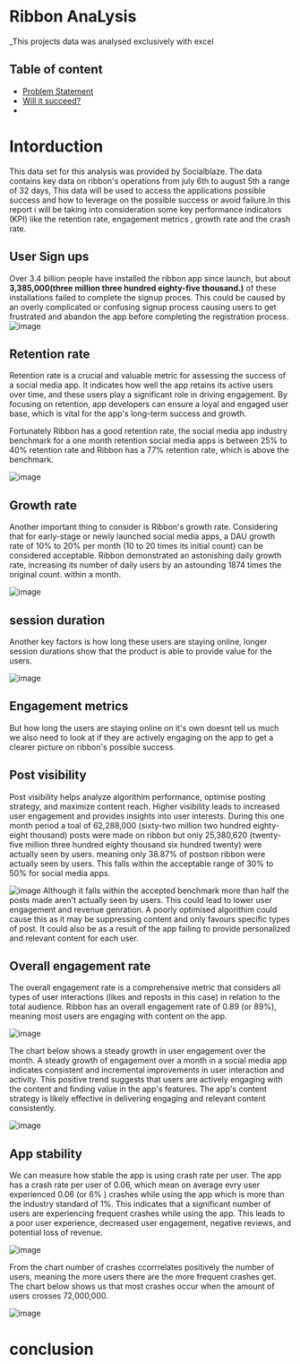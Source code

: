 # Ribbon AnaLysis
_This projects data was analysed exclusively with excel

## Table of content
* [Problem Statement](#ProblemStatement)
* [Will it succeed?](#willitsucceed)
* 

# Intorduction

This data set for this analysis was provided by Socialblaze. The data contains key data on ribbon's operations from july 6th to august 5th a range of 32 days, This data will be used to access the applications possible success and how to leverage on the possible success or avoid failure.In this report i will be taking into consideration some key performance indicators (KPI) like the retention rate, engagement metrics , growth rate and the crash rate. 

## User Sign ups

Over 3.4 billion people have installed the ribbon app since launch, but about **3,385,000(three million three hundred eighty-five thousand.)** of these installations failed to complete the signup proces. This could be caused by an overly complicated or confusing signup process causing users to get frustrated and abandon the app before completing the registration process. 
![image](https://github.com/0layiw0la/Ribbon-Analysis/assets/103042427/571f2676-4d69-49f0-9bef-f3f07ceb8574)


## Retention rate

Retention rate is a crucial and valuable metric for assessing the success of a social media app. It indicates how well the app retains its active users over time, and these users play a significant role in driving engagement. By focusing on retention, app developers can ensure a loyal and engaged user base, which is vital for the app's long-term success and growth.

Fortunately Ribbon has a good retention rate, the social media app industry benchmark for a one month retention social media apps is between 25% to 40% retention rate and Ribbon has a 77% retention rate, which is above the benchmark.

![image](https://github.com/0layiw0la/Numerist-data-challenge/assets/103042427/917d0a32-ae7f-4c14-ba43-1caa867830ee)

## Growth rate
        
Another important thing to consider is Ribbon's growth rate. Considering that for early-stage or newly launched social media apps, a DAU growth rate of 10% to 20% per month (10 to 20 times its initial count) can be considered acceptable. Ribbon demonstrated an astonishing daily growth rate, increasing its number of daily users by an astounding 1874 times the original count. within a month.

![image](https://github.com/0layiw0la/Numerist-data-challenge/assets/103042427/ccd35252-8d43-46bb-9046-28189d53d258)

## session duration

Another key factors is how long these users are staying online, longer session durations show that the product is able to provide value for the users.

![image](https://github.com/0layiw0la/Numerist-data-challenge/assets/103042427/509bf4e6-f611-4362-951e-9b11416acf91)

## Engagement metrics

But how long the users are staying online on it's own doesnt tell us much we also need to look at if they are actively engaging  on the app to get a clearer picture on ribbon's possible success. 

## Post visibility

Post visibility helps analyze algorithim performance, optimise posting strategy, and maximize content reach. Higher visibility leads to increased user engagement and provides insights into user interests. During this one month period a toal of 62,288,000 (sixty-two million two hundred eighty-eight thousand) posts were made on ribbon but only 25,380,620 (twenty-five million three hundred eighty thousand six hundred twenty) were actually seen by users. meaning only 38.87% of postson ribbon were actually seen by users. This falls within the acceptable range of 30% to 50% for social media apps.

![image](https://github.com/0layiw0la/Numerist-data-challenge/assets/103042427/e7dcc31f-0070-429a-b6f9-778d9c305d3b)
Although it falls within the accepted benchmark more than half the posts made aren't actually seen by users. This could lead to lower user engagement and revenue genration. A poorly optimised algorithim could cause this as it may be suppressing content and only favours specific types of post. It could also be as a result of the app failing to provide personalized and relevant content for each user.

## Overall engagement rate

The overall engagement rate is a comprehensive metric that considers all types of user interactions (likes and reposts in this case) in relation to the total audience. Ribbon has an overall engagement rate of 0.89 (or 89%), meaning most users are engaging with content on the app.

![image](https://github.com/0layiw0la/Numerist-data-challenge/assets/103042427/08e7a4c8-3a72-45e5-b2f7-5ce418f21e05)

The chart below shows a steady growth in user engagement over the month. A steady growth of engagement over a month in a social media app indicates consistent and incremental improvements in user interaction and activity. This positive trend suggests that users are actively engaging with the content and finding value in the app's features. The app's content strategy is likely effective in delivering engaging and relevant content consistently. 

![image](https://github.com/0layiw0la/Numerist-data-challenge/assets/103042427/988111f8-581d-4263-8466-8b258cc2eb9d)


## App stability

We can measure how stable the app is using crash rate per user. The app has a crash rate per user of 0.06, which mean on average evry user experienced 0.06 (or 6% ) crashes while using the app which is more than the industry standard of 1%. This indicates that a significant number of users are experiencing frequent crashes while using the app. This leads to a poor user experience, decreased user engagement, negative reviews, and potential loss of revenue.

![image](https://github.com/0layiw0la/Numerist-data-challenge/assets/103042427/097a66a7-8832-4b74-b9c3-6f6688b96098)

From the chart number of crashes ccorrrelates positively the number of users, meaning the more users there are the more frequent crashes get. The chart below shows us that most crashes occur when the amount of users crosses 72,000,000.

![image](https://github.com/0layiw0la/Numerist-data-challenge/assets/103042427/be0a3d2a-1dd5-4058-8e2e-0c38585b164c)

# conclusion
